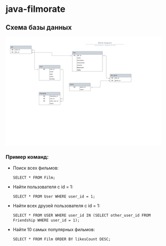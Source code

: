 # java-filmorate
## Схема базы данных

![Схема БД для java-filmorate](https://github.com/TanyaVyatkina/java-filmorate/blob/add-database/DB.png)

### Пример команд:
* Поиск всех фильмов:
  ```
  SELECT * FROM Film;
  ```
* Найти пользователя с id = 1:
  ```
  SELECT * FROM User WHERE user_id = 1;
  ```
* Найти всех друзей пользователя с id = 1:
  ```
  SELECT * FROM USER WHERE user_id IN (SELECT other_user_id FROM Friendship WHERE user_id = 1);
  ```
* Найти 10 самых популярных фильмов:
  ```
  SELECT * FROM Film ORDER BY likesCount DESC;
  ```
  

